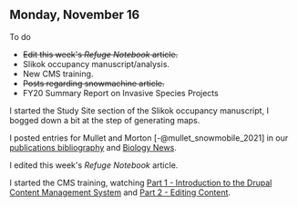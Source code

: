 
## Monday, November 16

To do

* ~~Edit this week's *Refuge Notebook* article.~~
* Slikok occupancy manuscript/analysis.
* New CMS training.
* ~~Posts regarding snowmachine article.~~
* FY20 Summary Report on Invasive Species Projects


I started the Study Site section of the Slikok occupancy manuscript, I bogged down a bit at the step of generating maps.

I posted entries for Mullet and Morton [-@mullet_snowmobile_2021] in our [publications bibliography](https://www.fws.gov/refuge/Kenai/what_we_do/science/bibliography.html) and [Biology News](https://www.fws.gov/refuge/Kenai/what_we_do/science/biology-news.html).

I edited this week's *Refuge Notebook* article.

I started the CMS training, watching [Part 1 - Introduction to the Drupal Content Management System](https://web.microsoftstream.com/video/63bd6de4-7003-4da6-8bd5-45463e7454e1) and [Part 2 - Editing Content](https://web.microsoftstream.com/video/8c36ebf9-f826-478e-9585-f260c2111c58).
